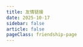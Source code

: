 ```yaml
---
title: 友情链接
date: 2025-10-17
sidebar: false
article: false
pageClass: friendship-page
---
```


<ClientOnly>
  <FriendshipLinks />
</ClientOnly>
